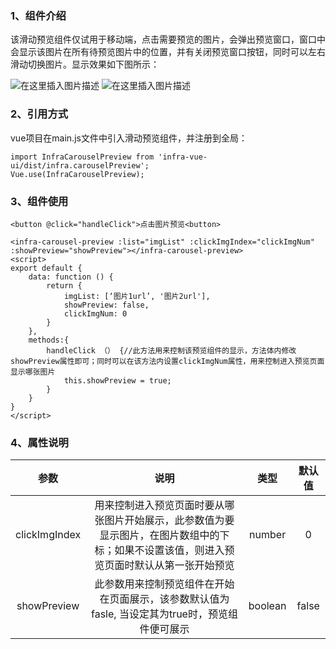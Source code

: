 ### 1、组件介绍
该滑动预览组件仅试用于移动端，点击需要预览的图片，会弹出预览窗口，窗口中会显示该图片在所有待预览图片中的位置，并有关闭预览窗口按钮，同时可以左右滑动切换图片。显示效果如下图所示：

![在这里插入图片描述](https://img-blog.csdnimg.cn/20190823164333462.png?x-oss-process=image/watermark,type_ZmFuZ3poZW5naGVpdGk,shadow_10,text_aHR0cHM6Ly9ibG9nLmNzZG4ubmV0L21hcGJhcl9mcm9udA==,size_16,color_FFFFFF,t_70)
![在这里插入图片描述](https://img-blog.csdnimg.cn/20190823164351104.png?x-oss-process=image/watermark,type_ZmFuZ3poZW5naGVpdGk,shadow_10,text_aHR0cHM6Ly9ibG9nLmNzZG4ubmV0L21hcGJhcl9mcm9udA==,size_16,color_FFFFFF,t_70)

### 2、引用方式
vue项目在main.js文件中引入滑动预览组件，并注册到全局：
```
import InfraCarouselPreview from 'infra-vue-ui/dist/infra.carouselPreview';
Vue.use(InfraCarouselPreview);
```

### 3、组件使用
```
<button @click="handleClick">点击图片预览<button>

<infra-carousel-preview :list="imgList" :clickImgIndex="clickImgNum" :showPreview="showPreview"></infra-carousel-preview>
<script>
export default {
    data: function () {
        return {
            imgList: [‘图片1url’, '图片2url'],
            showPreview: false,
            clickImgNum: 0
        }
    },
    methods:{
        handleClick （） {//此方法用来控制该预览组件的显示，方法体内修改showPreview属性即可；同时可以在该方法内设置clickImgNum属性，用来控制进入预览页面显示哪张图片
            this.showPreview = true; 
        }
    }
}
</script>
```
### 4、属性说明
| 参数	| 说明| 类型	| 默认值 |
|:----:|:----:|:----:|:----:|
|clickImgIndex|用来控制进入预览页面时要从哪张图片开始展示，此参数值为要显示图片，在图片数组中的下标；如果不设置该值，则进入预览页面时默认从第一张开始预览 | number | 0 |
|showPreview|此参数用来控制预览组件在开始在页面展示，该参数默认值为fasle, 当设定其为true时，预览组件便可展示	| boolean| false
